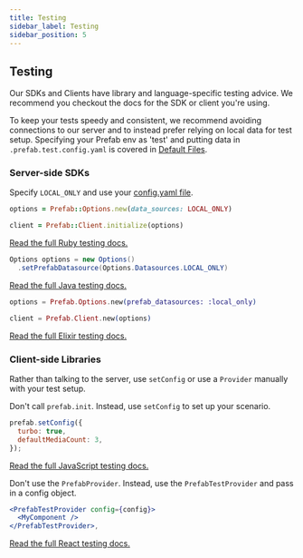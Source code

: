 ```yaml
---
title: Testing
sidebar_label: Testing
sidebar_position: 5
---
```


## Testing

Our SDKs and Clients have library and language-specific testing advice. We recommend you checkout the docs for the SDK or client you're using.

To keep your tests speedy and consistent, we recommend avoiding connections to our server and to instead prefer relying on local data for test setup.
Specifying your Prefab env as 'test' and putting data in `.prefab.test.config.yaml` is covered in [Default Files](defaults.md).

### Server-side SDKs

Specify `LOCAL_ONLY` and use your [config.yaml file](/docs/explanations/architecture/bootstrapping).

<Tabs groupId="lang">
<TabItem value="ruby" label="Ruby">

```ruby
options = Prefab::Options.new(data_sources: LOCAL_ONLY)

client = Prefab::Client.initialize(options)
```

[Read the full Ruby testing docs.](/docs/sdks/ruby#testing)

</TabItem>
<TabItem value="java" label="Java">

```java
Options options = new Options()
  .setPrefabDatasource(Options.Datasources.LOCAL_ONLY)
```

[Read the full Java testing docs.](/docs/sdks/java#testing)

</TabItem>
<TabItem value="elixir" label="Elixir">

```elixir
options = Prefab.Options.new(prefab_datasources: :local_only)

client = Prefab.Client.new(options)
```

[Read the full Elixir testing docs.](/docs/sdks/elixir#testing)

</TabItem>
</Tabs>

### Client-side Libraries

Rather than talking to the server, use `setConfig` or use a `Provider` manually with your test setup.

<Tabs groupId="lang">
<TabItem value="javascript" label="JavaScript">

Don't call `prefab.init`. Instead, use `setConfig` to set up your scenario.

```javascript
prefab.setConfig({
  turbo: true,
  defaultMediaCount: 3,
});
```

[Read the full JavaScript testing docs.](/docs/sdks/javascript#testing)

</TabItem>

<TabItem value="react" label="React">

Don't use the `PrefabProvider`. Instead, use the `PrefabTestProvider` and pass in a config object.

```jsx
<PrefabTestProvider config={config}>
  <MyComponent />
</PrefabTestProvider>,
```

[Read the full React testing docs.](/docs/sdks/react#testing)

</TabItem>
</Tabs>
